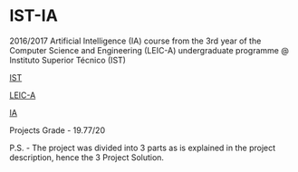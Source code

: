 # IST-IA

2016/2017 Artificial Intelligence (IA) course from the 3rd year of the Computer Science and Engineering (LEIC-A) undergraduate programme @ Instituto Superior Técnico (IST)

[IST](https://tecnico.ulisboa.pt/en/)

[LEIC-A](https://fenix.tecnico.ulisboa.pt/cursos/leic-a)

[IA](https://fenix.tecnico.ulisboa.pt/disciplinas/IArt45179/2016-2017/1-semestre)

Projects Grade - 19.77/20

P.S. - The project was divided into 3 parts as is explained in the project description, hence the 3 Project Solution.
